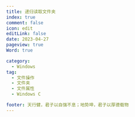 ```yaml
---
title: 递归读取文件夹
index: true
comment: false
icon: edit
editLink: false
date: 2023-04-27
pageview: true
Word: true

category:
  - Windows
tag: 
  - 文件操作
  - 文件夹
  - 文件属性
  - Windows C

footer: 天行健，君子以自强不息；地势坤，君子以厚德载物
---
```


